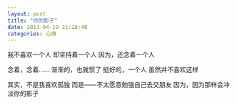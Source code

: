 ```yaml
---
layout: post 
title: "你的影子"
date: 2013-04-19 21:28:40
categories: 心情
---
```


我不喜欢一个人
却坚持着一个人
因为，还念着一个人

念着，念着......
渐渐的，也就惯了
挺好的，一个人
虽然并不喜欢这样

其实，不是我喜欢孤独
而是——不太愿意勉强自己去交朋友
因为，因为那样会冲淡你的影子